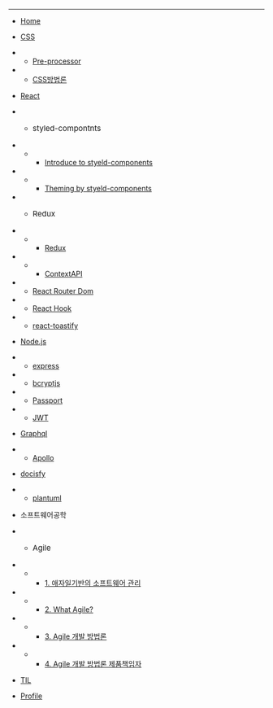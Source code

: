 <hr styled=/>

* [Home](README.md)
* [CSS](/css/README.md)
* * [Pre-processor](/css/pre-processor.md)
* * [CSS방법론](/css/css-methodology.md)
* [React](/react/react.md)
* * <p style="font-size: 15px">styled-compontnts</p>
* * * [Introduce to styeld-components](/react/styledIntro.md)
* * * [Theming by styeld-components](/react/Theming.md)

* * <p style="font-size: 15px">Redux</p>
* * * [Redux](/react/Redux.md)
* * * [ContextAPI](/react/Context.md)

* * [React Router Dom](/react/React-Router-dom.md)
* * [React Hook](/react/React-hook.md)
* * [react-toastify](/react/react-toastify.md)
* [Node.js](/node/node.md)
* * [express](/node/express.md)
* * [bcryptjs](/node/bcryptjs.md)
* * [Passport](/node/passport.md)
* * [JWT](/node/jwt.md)
* [Graphql](/graphql/graphql.md)
* * [Apollo](/graphql/apollo.md)
*  [docisfy](/docsify/README.md)
* * [plantuml](/docsify/plantuml.md)
* 소프트웨어공학
* * <p style="font-size: 15px">Agile</p>
* * * [1. 애자일기반의 소프트웨어 관리](/swengineering/agile.md)
* * * [2. What Agile?](/swengineering/agile2.md)
* * * [3. Agile 개발 방법론](/swengineering/agile3.md)
* * * [4. Agile 개발 방법론 제품책임자](/swengineering/agile4.md)
*  [TIL](TIL.md)
*  [Profile](Profile.md)
